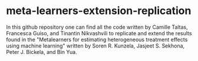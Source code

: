 # meta-learners-extension-replication
In this github repository one can find all the code written by Camille Taltas, Francesca Guiso, and Tinantin Nikvashvili to replicate and extend the results found in the "Metalearners for estimating heterogeneous treatment effects using machine learning" written by Soren R. Kunzela, Jasjeet S. Sekhona, Peter J. Bickela, and Bin Yua. 

